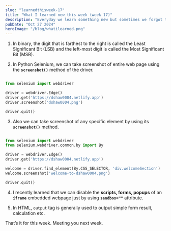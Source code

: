 ```yaml
---
slug: "learnedthisweek-17"
title: "What I learned new this week (week 17)"
description: "Everyday we learn something new but sometimes we forgot that because did not note that down. Specially I do, so I started to write down a small brief about everything I learned. And decided to share that with everyone on weekly basis so that others might learn something new."
pubDate: "Oct 27 2024"
heroImage: "/blog/whatilearned.png"
---
```




1. In binary, the digit that is farthest to the right is called the Least Significant Bit (LSB) and the left-most digit is called the Most Significant Bit (MSB).

2. In Python Selenium, we can take screenshot of entire web page using the **`screenshot()`** method of the driver.
```python 

from selenium import webdriver

driver = webdriver.Edge()
driver.get('https://dshaw0004.netlify.app')
driver.screenshot('dshaw0004.png')

driver.quit()

```

3. Also we can take screenshot of any specific element by using its **`screenshot()`** method.
```python

from selenium import webdriver
from selenium.webdriver.common.by import By

driver = webdriver.Edge()
driver.get('https://dshaw0004.netlify.app')

welcome = driver.find_element(By.CSS_SELECTOR, 'div.welcomeSection')
welcome.screenshot('welcome-to-dshaw0004.png')

driver.quit()

```

4. I recently learned that we can disable the **scripts, forms, popups** of an **`iframe`** embedded webpage just by using **`sandbox=""`** attribute.

5. In HTML, `output` tag is generally used to output simple form result, calculation etc.

That’s it for this week. Meeting you next week.
